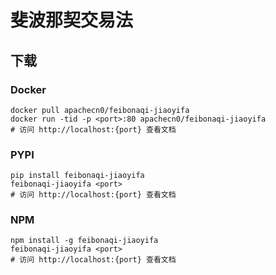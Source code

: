 # 斐波那契交易法

## 下载

### Docker

```
docker pull apachecn0/feibonaqi-jiaoyifa
docker run -tid -p <port>:80 apachecn0/feibonaqi-jiaoyifa
# 访问 http://localhost:{port} 查看文档
```

### PYPI

```
pip install feibonaqi-jiaoyifa
feibonaqi-jiaoyifa <port>
# 访问 http://localhost:{port} 查看文档
```

### NPM

```
npm install -g feibonaqi-jiaoyifa
feibonaqi-jiaoyifa <port>
# 访问 http://localhost:{port} 查看文档
```